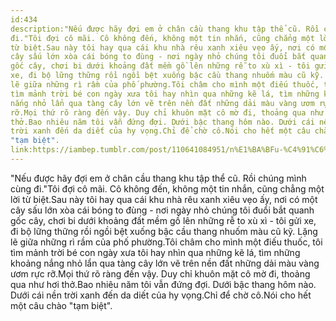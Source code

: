 ```yaml
---
id:434
description:"Nếu được hãy đợi em ở chân cầu thang khu tập thể cũ. Rồi chúng mình cùng
đi."Tôi đợi cô mãi. Cô không đến, không một tin nhắn, cũng chẳng một lời
từ biệt.Sau này tôi hay qua cái khu nhà rêu xanh xiêu vẹo ấy, nơi có một
cây sấu lớn xòa cái bóng to đùng - nơi ngày nhỏ chúng tôi đuổi bắt quanh
gốc cây, chơi bi dưới khoảng đất mềm gồ lên những rễ to xù xì - tôi gửi
xe, đi bộ lững thững rồi ngồi bệt xuống bậc cầu thang nhuốm màu cũ kỹ. Lặng
lẽ giữa những rì rầm của phố phường.Tôi châm cho mình một điếu thuốc, tôi
tìm mảnh trời bé con ngày xưa tôi hay nhìn qua những kẽ lá, tìm những khoảng
nắng nhỏ lẩn qua tàng cây lớn vẽ trên nền đất những dải màu vàng ươm rực
rỡ.Mọi thứ rõ ràng đến vậy. Duy chỉ khuôn mặt cô mờ đi, thoảng qua như hơi
thở.Bao nhiêu năm tôi vẫn đứng đợi. Dưới bậc thang hôm nào. Dưới cái nền
trời xanh đến da diết của hy vọng.Chỉ để chờ cô.Nói cho hết một câu chào
"tạm biệt".
link:https://iambep.tumblr.com/post/110641084951/n%E1%BA%BFu-%C4%91%C6%B0%E1%BB%A3c-h%C3%A3y-%C4%91%E1%BB%A3i-em-%E1%BB%9F-ch%C3%A2n-c%E1%BA%A7u-thang-khu-t%E1%BA%ADp-th%E1%BB%83
---
```


"Nếu được hãy đợi em ở chân cầu thang khu tập thể cũ. Rồi chúng mình cùng
đi."Tôi đợi cô mãi. Cô không đến, không một tin nhắn, cũng chẳng một lời
từ biệt.Sau này tôi hay qua cái khu nhà rêu xanh xiêu vẹo ấy, nơi có một
cây sấu lớn xòa cái bóng to đùng - nơi ngày nhỏ chúng tôi đuổi bắt quanh
gốc cây, chơi bi dưới khoảng đất mềm gồ lên những rễ to xù xì - tôi gửi
xe, đi bộ lững thững rồi ngồi bệt xuống bậc cầu thang nhuốm màu cũ kỹ. Lặng
lẽ giữa những rì rầm của phố phường.Tôi châm cho mình một điếu thuốc, tôi
tìm mảnh trời bé con ngày xưa tôi hay nhìn qua những kẽ lá, tìm những khoảng
nắng nhỏ lẩn qua tàng cây lớn vẽ trên nền đất những dải màu vàng ươm rực
rỡ.Mọi thứ rõ ràng đến vậy. Duy chỉ khuôn mặt cô mờ đi, thoảng qua như hơi
thở.Bao nhiêu năm tôi vẫn đứng đợi. Dưới bậc thang hôm nào. Dưới cái nền
trời xanh đến da diết của hy vọng.Chỉ để chờ cô.Nói cho hết một câu chào
"tạm biệt".